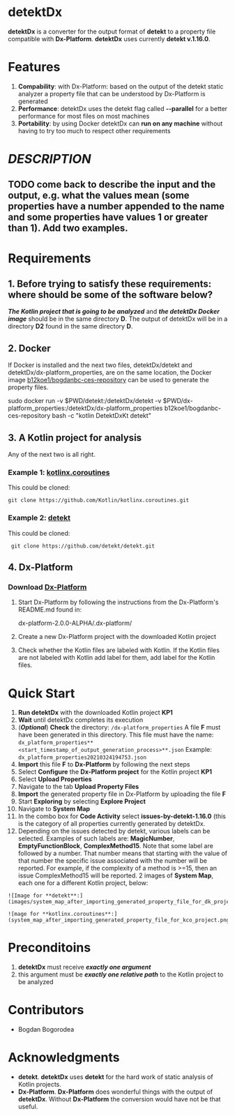 
# detektDx
  **detektDx** is a converter for the output format of **detekt** to a property file compatible with **Dx-Platform**. **detektDx** uses currently **detekt v.1.16.0**.

# Features
 1. **Compability**: with Dx-Platform: based on the output of the detekt static analyzer a property file that can be understood by Dx-Platform is generated
 2. **Performance**: detektDx uses the detekt flag called **--parallel** for a better performance for most files on most machines
 3. **Portability**: by using Docker detektDx can **run on any machine** without having to try too much to respect other requirements

 # ***DESCRIPTION***
 ## TODO come back to describe the input and the output, e.g. what the values mean (some properties have a number appended to the name and some properties have values 1 or greater than 1). Add two examples.

# Requirements
 ## 1. Before trying to satisfy these requirements: where should be some of the software below?
 ***The Kotlin project that is going to be analyzed*** and ***the detektDx Docker image*** should be in the same directory **D**. The output of detektDx will be in a directory **D2** found in the same directory **D**.
 ## 2. **Docker**
 If Docker is installed and the next two files, detektDx/detekt and detektDx/dx-platform_properties, are on the same location, the Docker image [b12koe1/bogdanbc-ces-repository](https://hub.docker.com/r/b12koe1/bogdanbc-ces-repository) can be used to generate the property files.

sudo docker run -v $PWD/detekt:/detektDx/detekt -v $PWD/dx-platform_properties:/detektDx/dx-platform_properties b12koe1/bogdanbc-ces-repository bash -c "kotlin DetektDxKt detekt"
## 3. A Kotlin project for analysis
Any of the next two is all right.

### Example 1: [kotlinx.coroutines](https://github.com/Kotlin/kotlinx.coroutines)
  This could be cloned:

    git clone https://github.com/Kotlin/kotlinx.coroutines.git
### Example 2: [detekt](https://github.com/detekt/detekt)
  This could be cloned:

     git clone https://github.com/detekt/detekt.git
## 4. Dx-Platform
### Download [Dx-Platform](https://drive.google.com/file/d/1bC4ZJ_RVcGJezAHZ45AIF8UKAh3gG3NY/view)


 1. Start Dx-Platform by following the instructions from the Dx-Platform's README.md found in:

    dx-platform-2.0.0-ALPHA/.dx-platform/

 2. Create a new Dx-Platform project with the downloaded Kotlin project
 3. Check whether the Kotlin files are labeled with Kotlin. If the Kotlin files are not labeled with Kotlin add label for them, add label for the Kotlin files.

# Quick Start

 1. **Run detektDx** with the downloaded Kotlin project **KP1**
 2. **Wait** until detektDx completes its execution
 3. (***Optional***) **Check** the directory:
    `/dx-platform_properties`
    A file **F** must have been generated in this directory. This file must have the name:
    `dx_platform_properties**<start_timestamp_of_output_generation_process>**.json`
    Example:
      `dx_platform_properties20210324194753.json`
 4. **Import** this file **F** to **Dx-Platform** by following the next steps
 5. Select **Configure** the **Dx-Platform project** for the Kotlin project **KP1**
 6. Select **Upload Properties**
 7. Navigate to the tab **Upload Property Files**
 8. **Import** the generated property file in Dx-Platform by uploading the file **F**
 9. Start **Exploring** by selecting **Explore Project**
10. Navigate to **System Map**
11. In the combo box for **Code Activity** select **issues-by-detekt-1.16.0** (this is the category of all properties currently generated by detektDx.
12. Depending on the issues detected by detekt, various labels can be selected. Examples of such labels are: **MagicNumber**, **EmptyFunctionBlock**, **ComplexMethod15**. Note that some label are followed by a number. That number means that starting with the value of that number the specific issue associated with the number will be reported. For example, if the complexity of a method is >=15, then an issue ComplexMethod15 will be reported. 2 images of **System Map**, each one for a different Kotlin project, below:
```
![Image for **detekt**:](images/system_map_after_importing_generated_property_file_for_dk_project.png)
```
```
![mage for **kotlinx.coroutines**:](system_map_after_importing_generated_property_file_for_kco_project.png)
```
# Preconditoins
 1. **detektDx** must receive ***exactly one argument***
 2. this argument must be ***exactly one relative path*** to the Kotlin project to be analyzed
# Contributors
* Bogdan Bogorodea
# Acknowledgments
  * **detekt**. **detektDx** uses **detekt** for the hard work of static analysis of Kotlin projects.
  * **Dx-Platform**. **Dx-Platform** does wonderful things with the output of **detektDx**. Without **Dx-Platform** the conversion would have not be that useful.
